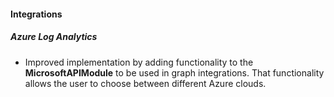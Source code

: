 
#### Integrations

##### Azure Log Analytics

- Improved implementation by adding functionality to the **MicrosoftAPIModule** to be used in graph integrations. That functionality allows the user to choose between different Azure clouds.
